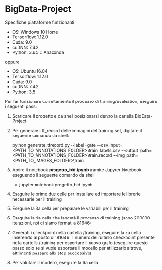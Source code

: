 # BigData-Project

Specifiche piattaforme funzionanti
- OS: Windows 10 Home
- Tensorflow: 1.12.0
- Cuda: 9.0
- cuDNN: 7.4.2
- Python: 3.6.5 :: Anaconda

oppure

- OS: Ubuntu 16.04
- Tensorflow: 1.12.0
- Cuda: 9.0
- cuDNN: 7.4.2
- Python: 3.5

Per far funzionare correttamente il processo di training/evaluation, eseguire i seguenti passi:

1. Scaricare il progetto e da shell posizionarsi dentro la cartella BigData-Project
2. Per generare i tf_record delle immagini del training set, digitare il seguente comando da shell:
   
   python generate_tfrecord.py --label=gate --csv_input=<PATH_TO_ANNOTATIONS_FOLDER>\train_labels.csv --output_path=<PATH_TO_ANNOTATIONS_FOLDER>\train.record --img_path=<PATH_TO_IMAGES_FOLDER>\train

3. Aprire il notebook **progetto_bid.ipynb** tramite Jupyter Notebook eseguendo il seguente comando da shell
   - jupyter notebook progetto_bid.ipynb
4. Eseguire le prime due celle per installare ed importare le librerie necessarie per il training
5. Eseguire la 3a cella per preparare le variabili per il training
6. Eseguire la 4a cella che lancerà il processo di training (sono 200000 iterazioni, noi ci siamo fermati a 81646)
7. Generati i checkpoint nella cartella /training, eseguire la 5a cella inserendo al posto di '81646' il numero dell'ultimo checkpoint presente nella cartella /training per esportare il nuovo grafo (eseguire questo passo solo se si vuole esportare il modello per utilizzarlo altrove, altrimenti passare allo step successivo)
8. Per valutare il modello, eseguire la 6a cella
   
   
